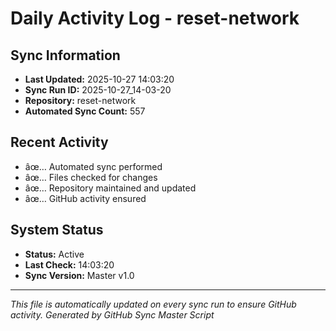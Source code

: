 ﻿# Daily Activity Log - reset-network

## Sync Information
- **Last Updated:** 2025-10-27 14:03:20
- **Sync Run ID:** 2025-10-27_14-03-20
- **Repository:** reset-network
- **Automated Sync Count:** 557

## Recent Activity
- âœ… Automated sync performed
- âœ… Files checked for changes
- âœ… Repository maintained and updated
- âœ… GitHub activity ensured

## System Status
- **Status:** Active
- **Last Check:** 14:03:20
- **Sync Version:** Master v1.0

---
*This file is automatically updated on every sync run to ensure GitHub activity.*
*Generated by GitHub Sync Master Script*
